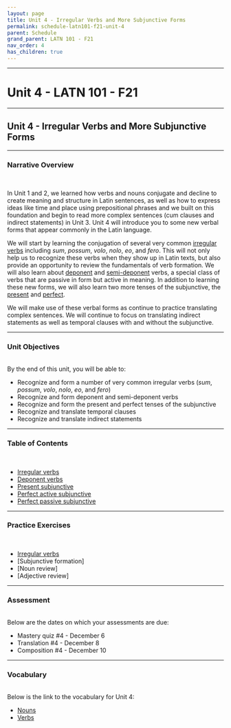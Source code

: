 ```yaml
---
layout: page
title: Unit 4 - Irregular Verbs and More Subjunctive Forms
permalink: schedule-latn101-f21-unit-4
parent: Schedule
grand_parent: LATN 101 - F21
nav_order: 4
has_children: true
---
```

***

# Unit 4 - LATN 101 - F21

***

## Unit 4 - Irregular Verbs and More Subjunctive Forms

***

### Narrative Overview
&nbsp;

In Unit 1 and 2, we learned how verbs and nouns conjugate and decline to create meaning and structure in Latin sentences, as well as how to express ideas like time and place using prepositional phrases and we built on this foundation and begin to read more complex sentences (cum clauses and indirect statements) in Unit 3. Unit 4 will introduce you to some new verbal forms that appear commonly in the Latin language.

We will start by learning the conjugation of several very common [irregular verbs](https://lingualatina.github.io/textbook/presentation/09-pron-dep-irreg/#irregular-verbs) including *sum*, *possum*, *volo*, *nolo*, *eo*, and *fero*. This will not only help us to recognize these verbs when they show up in Latin texts, but also provide an opportunity to review the fundamentals of verb formation. We will also learn about [deponent](https://lingualatina.github.io/textbook/presentation/09-pron-dep-irreg/#deponent-verbs) and [semi-deponent](https://lingualatina.github.io/textbook/presentation/09-pron-dep-irreg/#semi-deponents) verbs, a special class of verbs that are passive in form but active in meaning. In addition to learning these new forms, we will also learn two more tenses of the subjunctive, the [present](https://lingualatina.github.io/textbook/presentation/07-subjunctive/#present-subjunctive) and [perfect](https://lingualatina.github.io/textbook/presentation/07-subjunctive/#perfect-active-subjunctive).

We will make use of these verbal forms as continue to practice translating complex sentences. We will continue to focus on translating indirect statements as well as temporal clauses with and without the subjunctive.

***

### Unit Objectives
&nbsp;  
By the end of this unit, you will be able to:
- Recognize and form a number of very common irregular verbs (*sum*, *possum*, *volo*, *nolo*, *eo*, and *fero*)
- Recognize and form deponent and semi-deponent verbs
- Recognize and form the present and perfect tenses of the subjunctive
- Recognize and translate temporal clauses
- Recognize and translate indirect statements

***

### Table of Contents
&nbsp;  
- [Irregular verbs](https://lingualatina.github.io/textbook/presentation/09-pron-dep-irreg/#irregular-verbs)
- [Deponent verbs](https://lingualatina.github.io/textbook/presentation/09-pron-dep-irreg/#deponent-verbs)
- [Present subjunctive](https://lingualatina.github.io/textbook/presentation/07-subjunctive/#present-subjunctive)
- [Perfect active subjunctive](https://lingualatina.github.io/textbook/presentation/07-subjunctive/#perfect-active-subjunctive)
- [Perfect passive subjunctive](https://lingualatina.github.io/textbook/presentation/07-subjunctive/#perfect-and-pluperfect-passive-subjunctive)

***

### Practice Exercises
&nbsp;
- [Irregular verbs](https://observablehq.com/@dominicmachado/irregular-verb-formation)
- [Subjunctive formation]
- [Noun review]
- [Adjective review]

***

### Assessment
&nbsp;  
Below are the dates on which your assessments are due:
- Mastery quiz #4 - December 6
- Translation #4 - December 8
- Composition #4 - December 10

***

### Vocabulary
&nbsp;  
Below is the link to the vocabulary for Unit 4:

- [Nouns](https://dominicmachado.github.io/schedule-latn101-f21-unit-4-vocabulary-nouns)
- [Verbs](https://dominicmachado.github.io/schedule-latn101-f21-unit-4-vocabulary-verbs)
